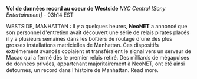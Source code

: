 **Vol de données record au coeur de Westside**
*NYC Central [Sony Entertainment]* - 03h14 EST

WESTSIDE, MANHATTAN : Il y a quelques heures, **NeoNET** a annoncé que son personnel d'entretien avait découvert une série de relais pirates placés il y a plusieurs semaines dans les boîtiers de routage d'une des plus grosses installations matricielles de Manhattan. Ces dispositifs extrêmement avancés copiaient et transféraient le signal vers un serveur de Macao qui a fermé dès le premier relais retiré. Des milliards de mégapulses de données privées, appartenant majoritairement à NeoNET, ont été ainsi détournés, un record dans l'histoire de Manhattan. Read more.
